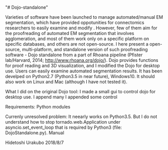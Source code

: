 "# Dojo-standalone"

Varieties of software have been launched to manage automated/manual EM segmentation, which have provided oppotunities for connectomics researchers to easily examine and modify .
However, few of them aim for the proofreading of automated EM segmentation that involves agglomeration, and most of them work only on a specific platform on specific databases, and others are not open-source.
   I here present a open-source, multi-platform, and standalone version of such proofreading software - Dojo standalone from a part of Rhoana pipeline (Pfister lab/Harvard, 2014; http://www.rhoana.org/dojo/). Dojo provides functions for proof reading and 3D visualization, and I modified the Dojo for desktop use. Users can easily examine automated segmentation results. It has been develped on Python2.7 (Python3.5 in near future), Windows10. It should also work on Linux and Mac (although I have not tested it).


What I did on the original Dojo tool:
I made a small gui to control dojo for desktop use.
I append many 
I appended some control 

Requirements:
Python modules


Currenly unresolved problem:
  It neearly works on Python3.5. But I do not understand how to stop tornado.web.Application under asyncio.set_event_loop that is required by Python3 (file: DojoStandalone.py).
Manual 


Hidetoshi Urakubo
2018/8/7

